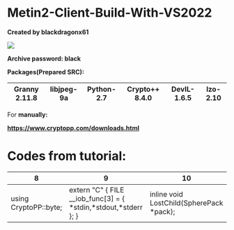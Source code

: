 # Metin2-Client-Build-With-VS2022

**Created by blackdragonx61**

[![](https://img.youtube.com/vi/bw_amgVN-Mg/maxresdefault.jpg)](https://youtu.be/bw_amgVN-Mg)

**Archive password: black**

**Packages(Prepared SRC):**

| Granny 2.11.8 | libjpeg-9a | Python-2.7 | Crypto++ 8.4.0 | DevIL-1.6.5 | lzo-2.10 |
|---------------|------------|------------|----------------|-------------|----------|

For **manually:**

**https://www.cryptopp.com/downloads.html**

# Codes from tutorial:

| 8                     | 9                                                               | 10                                       |
|-----------------------|-----------------------------------------------------------------|------------------------------------------|
| using CryptoPP::byte; | extern "C" { FILE __iob_func[3] = { *stdin,*stdout,*stderr }; } | inline void LostChild(SpherePack *pack); |
